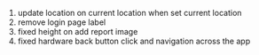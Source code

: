 1. update location on current location when set current location
2. remove login page label 
3. fixed height on add report image 
4. fixed hardware back button click and navigation across the app
